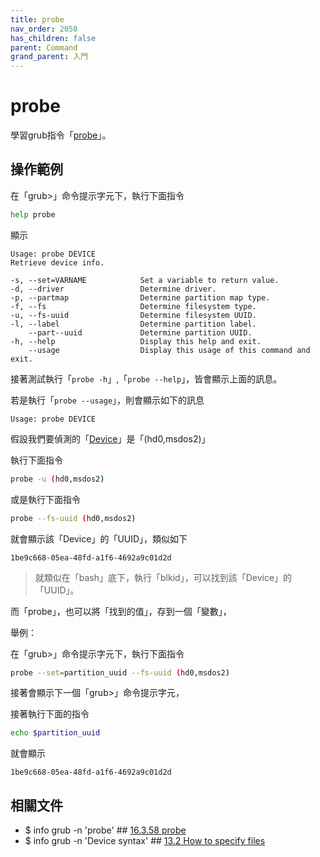 ```yaml
---
title: probe
nav_order: 2050
has_children: false
parent: Command
grand_parent: 入門
---
```



# probe

學習grub指令「[probe](https://www.gnu.org/software/grub/manual/grub/html_node/probe.html#probe)」。


## 操作範例

在「grub>」命令提示字元下，執行下面指令

``` sh
help probe
```

顯示

```
Usage: probe DEVICE
Retrieve device info.

-s, --set=VARNAME            Set a variable to return value.
-d, --driver                 Determine driver.
-p, --partmap                Determine partition map type.
-f, --fs                     Determine filesystem type.
-u, --fs-uuid                Determine filesystem UUID.
-l, --label                  Determine partition label.
    --part--uuid             Determine partition UUID.
-h, --help                   Display this help and exit.
    --usage                  Display this usage of this command and exit.
```

接著測試執行「`probe -h`」,「`probe --help`」，皆會顯示上面的訊息。

若是執行「`probe --usage`」，則會顯示如下的訊息

```
Usage: probe DEVICE
```

假設我們要偵測的「[Device](https://www.gnu.org/software/grub/manual/grub/html_node/Device-syntax.html#Device-syntax)」是「(hd0,msdos2)」

執行下面指令

``` sh
probe -u (hd0,msdos2)
```

或是執行下面指令

``` sh
probe --fs-uuid (hd0,msdos2)
```

就會顯示該「Device」的「UUID」，類似如下

```
1be9c668-05ea-48fd-a1f6-4692a9c01d2d
```

> 就類似在「bash」底下，執行「blkid」，可以找到該「Device」的「UUID」。

而「probe」，也可以將「找到的值」，存到一個「變數」，

舉例：

在「grub>」命令提示字元下，執行下面指令

``` sh
probe --set=partition_uuid --fs-uuid (hd0,msdos2)
```

接著會顯示下一個「grub>」命令提示字元，


接著執行下面的指令

``` sh
echo $partition_uuid
```

就會顯示

```
1be9c668-05ea-48fd-a1f6-4692a9c01d2d
```

## 相關文件

* $ info grub -n 'probe' ## [16.3.58 probe](https://www.gnu.org/software/grub/manual/grub/html_node/probe.html#probe)
* $ info grub -n 'Device syntax' ## [13.2 How to specify files](https://www.gnu.org/software/grub/manual/grub/html_node/File-name-syntax.html#File-name-syntax)
